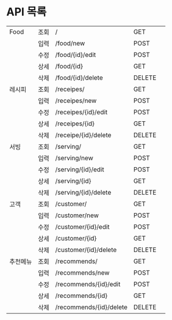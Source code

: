# API 목록


|        |      |                   |        |  |
| -------- | ------ | ------------------- | -------- | -- |
| Food   | 조회 | /                     | GET    |  |
|        | 입력 | /food/new             | POST   |  |
|        | 수정 | /food/{id}/edit       | POST   |  |
|        | 상세 | /food/{id}            | GET    |  |
|        | 삭제 | /food/{id}/delete     | DELETE |  |
| 레시피   | 조회 | /receipes/            | GET    |  |
|        | 입력 | /receipes/new         | POST   |  |
|        | 수정 | /receipes/{id}/edit   | POST   |  |
|        | 상세 | /receipes/{id}        | GET    |  |
|        | 삭제 | /receipe/{id}/delete  | DELETE |  |
| 서빙    | 조회 | /serving/            | GET    |  |
|        | 입력 | /serving/new         | POST   |  |
|        | 수정 | /serving/{id}/edit   | POST   |  |
|        | 상세 | /serving/{id}        | GET    |  |
|        | 삭제 | /serving/{id}/delete  | DELETE |  |
| 고객    | 조회 | /customer/            | GET    |  |
|        | 입력 | /customer/new         | POST   |  |
|        | 수정 | /customer/{id}/edit   | POST   |  |
|        | 상세 | /customer/{id}        | GET    |  |
|        | 삭제 | /customer/{id}/delete  | DELETE |  |
| 추천메뉴 | 조회 | /recommends/            | GET    |  |
|        | 입력 | /recommends/new         | POST   |  |
|        | 수정 | /recommends/{id}/edit   | POST   |  |
|        | 상세 | /recommends/{id}        | GET    |  |
|        | 삭제 | /recommends/{id}/delete  | DELETE |  |